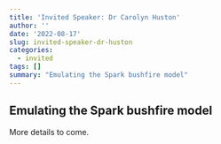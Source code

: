 ```yaml
---
title: 'Invited Speaker: Dr Carolyn Huston'
author: ''
date: '2022-08-17'
slug: invited-speaker-dr-huston
categories:
  - invited
tags: []
summary: "Emulating the Spark bushfire model"
---
```


## Emulating the Spark bushfire model


More details to come.